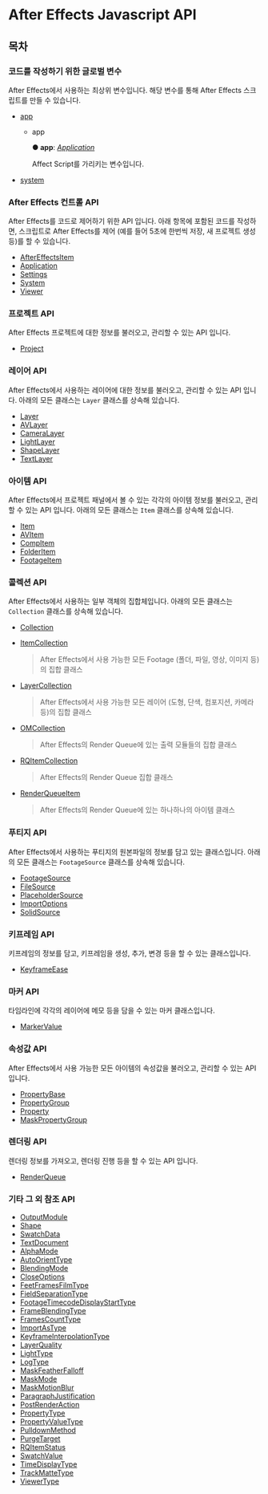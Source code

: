# After Effects Javascript API

## 목차

### 코드를 작성하기 위한 글로벌 변수

After Effects에서 사용하는 최상위 변수입니다. 해당 변수를 통해 After Effects 스크립트를 만들 수 있습니다.

* [app](./#app)
  * app

    **● app**: [_Application_](https://github.com/AffectScript/affectscript-docs/tree/306de14a6253b187416c39813dcd85cd8989dc14/javascript-api/After%20Effects%20컨트롤%20API/application-class.md)

    Affect Script를 가리키는 변수입니다.
* [system](https://github.com/AffectScript/affectscript-docs/tree/306de14a6253b187416c39813dcd85cd8989dc14/javascript-api/After%20Effects%20컨트롤%20API/system-class.md)

### After Effects 컨트롤 API <a id="app"></a>

After Effects를 코드로 제어하기 위한 API 입니다. 아래 항목에 포함된 코드를 작성하면, 스크립트로 After Effects를 제어 \(예를 들어 5초에 한번씩 저장, 새 프로젝트 생성 등\)를 할 수 있습니다.

* [AfterEffectsItem](https://github.com/AffectScript/affectscript-docs/tree/306de14a6253b187416c39813dcd85cd8989dc14/javascript-api/아이템%20API/aftereffectsitem-class.md)
* [Application](https://github.com/AffectScript/affectscript-docs/tree/306de14a6253b187416c39813dcd85cd8989dc14/javascript-api/After%20Effects%20컨트롤%20API/application-class.md)
* [Settings](https://github.com/AffectScript/affectscript-docs/tree/306de14a6253b187416c39813dcd85cd8989dc14/javascript-api/After%20Effects%20컨트롤%20API/settings-class.md)
* [System](https://github.com/AffectScript/affectscript-docs/tree/306de14a6253b187416c39813dcd85cd8989dc14/javascript-api/After%20Effects%20컨트롤%20API/system-class.md)
* [Viewer](https://github.com/AffectScript/affectscript-docs/tree/306de14a6253b187416c39813dcd85cd8989dc14/javascript-api/After%20Effects%20컨트롤%20API/viewer-class.md)

### 프로젝트 API

After Effects 프로젝트에 대한 정보를 불러오고, 관리할 수 있는 API 입니다.

* [Project](https://github.com/AffectScript/affectscript-docs/tree/306de14a6253b187416c39813dcd85cd8989dc14/javascript-api/프로젝트%20API/project-class.md)

### 레이어 API

After Effects에서 사용하는 레이어에 대한 정보를 불러오고, 관리할 수 있는 API 입니다. 아래의 모든 클래스는 `Layer` 클래스를 상속해 있습니다.

* [Layer](https://github.com/AffectScript/affectscript-docs/tree/306de14a6253b187416c39813dcd85cd8989dc14/javascript-api/레이어%20API/layer-class.md)
* [AVLayer](https://github.com/AffectScript/affectscript-docs/tree/306de14a6253b187416c39813dcd85cd8989dc14/javascript-api/레이어%20API/avlayer-class.md)
* [CameraLayer](https://github.com/AffectScript/affectscript-docs/tree/306de14a6253b187416c39813dcd85cd8989dc14/javascript-api/레이어%20API/cameralayer-class.md)
* [LightLayer](https://github.com/AffectScript/affectscript-docs/tree/306de14a6253b187416c39813dcd85cd8989dc14/javascript-api/레이어%20API/lightlayer-class.md)
* [ShapeLayer](https://github.com/AffectScript/affectscript-docs/tree/306de14a6253b187416c39813dcd85cd8989dc14/javascript-api/레이어%20API/shapelayer-class.md)
* [TextLayer](https://github.com/AffectScript/affectscript-docs/tree/306de14a6253b187416c39813dcd85cd8989dc14/javascript-api/레이어%20API/textlayer-class.md)

### 아이템 API

After Effects에서 프로젝트 패널에서 볼 수 있는 각각의 아이템 정보를 불러오고, 관리할 수 있는 API 입니다. 아래의 모든 클래스는 `Item` 클래스를 상속해 있습니다.

* [Item](https://github.com/AffectScript/affectscript-docs/tree/306de14a6253b187416c39813dcd85cd8989dc14/javascript-api/아이템%20API/item-class.md)
* [AVItem](https://github.com/AffectScript/affectscript-docs/tree/306de14a6253b187416c39813dcd85cd8989dc14/javascript-api/아이템%20API/avitem-class.md)
* [CompItem](https://github.com/AffectScript/affectscript-docs/tree/306de14a6253b187416c39813dcd85cd8989dc14/javascript-api/아이템%20API/compitem-class.md)
* [FolderItem](https://github.com/AffectScript/affectscript-docs/tree/306de14a6253b187416c39813dcd85cd8989dc14/javascript-api/아이템%20API/folderitem-class.md)
* [FootageItem](https://github.com/AffectScript/affectscript-docs/tree/306de14a6253b187416c39813dcd85cd8989dc14/javascript-api/아이템%20API/footageitem-class.md)

### 콜렉션 API

After Effects에서 사용하는 일부 객체의 집합체입니다. 아래의 모든 클래스는 `Collection` 클래스를 상속해 있습니다.

* [Collection](https://github.com/AffectScript/affectscript-docs/tree/306de14a6253b187416c39813dcd85cd8989dc14/javascript-api/콜렉션%20API/collection-class.md)
* [ItemCollection](https://github.com/AffectScript/affectscript-docs/tree/306de14a6253b187416c39813dcd85cd8989dc14/javascript-api/콜렉션%20API/itemcollection-class.md)

  > After Effects에서 사용 가능한 모든 Footage \(폴더, 파일, 영상, 이미지 등\)의 집합 클래스

* [LayerCollection](https://github.com/AffectScript/affectscript-docs/tree/306de14a6253b187416c39813dcd85cd8989dc14/javascript-api/콜렉션%20API/layercollection-class.md)

  > After Effects에서 사용 가능한 모든 레이어 \(도형, 단색, 컴포지션, 카메라 등\)의 집합 클래스

* [OMCollection](https://github.com/AffectScript/affectscript-docs/tree/306de14a6253b187416c39813dcd85cd8989dc14/javascript-api/콜렉션%20API/omcollection-class.md)

  > After Effects의 Render Queue에 있는 출력 모듈들의 집합 클래스

* [RQItemCollection](https://github.com/AffectScript/affectscript-docs/tree/306de14a6253b187416c39813dcd85cd8989dc14/javascript-api/콜렉션%20API/rqitemcollection-class.md)

  > After Effects의 Render Queue 집합 클래스

* [RenderQueueItem](https://github.com/AffectScript/affectscript-docs/tree/306de14a6253b187416c39813dcd85cd8989dc14/javascript-api/콜렉션%20API/renderqueueitem-class.md)

  > After Effects의 Render Queue에 있는 하나하나의 아이템 클래스

### 푸티지 API

After Effects에서 사용하는 푸티지의 원본파일의 정보를 담고 있는 클래스입니다. 아래의 모든 클래스는 `FootageSource` 클래스를 상속해 있습니다.

* [FootageSource](https://github.com/AffectScript/affectscript-docs/tree/306de14a6253b187416c39813dcd85cd8989dc14/javascript-api/푸티지%20API/footagesource-class.md)
* [FileSource](https://github.com/AffectScript/affectscript-docs/tree/306de14a6253b187416c39813dcd85cd8989dc14/javascript-api/푸티지%20API/filesource-class.md)
* [PlaceholderSource](https://github.com/AffectScript/affectscript-docs/tree/306de14a6253b187416c39813dcd85cd8989dc14/javascript-api/푸티지%20API/placeholdersource-class.md)
* [ImportOptions](https://github.com/AffectScript/affectscript-docs/tree/306de14a6253b187416c39813dcd85cd8989dc14/javascript-api/푸티지%20API/importoptions-class.md)
* [SolidSource](https://github.com/AffectScript/affectscript-docs/tree/306de14a6253b187416c39813dcd85cd8989dc14/javascript-api/푸티지%20API/solidsource-class.md)

### 키프레임 API

키프레임의 정보를 담고, 키프레임을 생성, 추가, 변경 등을 할 수 있는 클래스입니다.

* [KeyframeEase](https://github.com/AffectScript/affectscript-docs/tree/306de14a6253b187416c39813dcd85cd8989dc14/javascript-api/키프레임%20API/keyframeease-class.md)

### 마커 API

타임라인에 각각의 레이어에 메모 등을 담을 수 있는 마커 클래스입니다.

* [MarkerValue](https://github.com/AffectScript/affectscript-docs/tree/306de14a6253b187416c39813dcd85cd8989dc14/javascript-api/마커%20API/markervalue-class.md)

### 속성값 API

After Effects에서 사용 가능한 모든 아이템의 속성값을 불러오고, 관리할 수 있는 API 입니다.

* [PropertyBase](https://github.com/AffectScript/affectscript-docs/tree/306de14a6253b187416c39813dcd85cd8989dc14/javascript-api/속성값%20API/propertybase-class.md)
* [PropertyGroup](https://github.com/AffectScript/affectscript-docs/tree/306de14a6253b187416c39813dcd85cd8989dc14/javascript-api/속성값%20API/propertygroup-class.md)
* [Property](https://github.com/AffectScript/affectscript-docs/tree/306de14a6253b187416c39813dcd85cd8989dc14/javascript-api/속성값%20API/property-class.md)
* [MaskPropertyGroup](https://github.com/AffectScript/affectscript-docs/tree/306de14a6253b187416c39813dcd85cd8989dc14/javascript-api/속성값%20API/maskpropertygroup-class.md)

### 렌더링 API

렌더링 정보를 가져오고, 렌더링 진행 등을 할 수 있는 API 입니다.

* [RenderQueue](https://github.com/AffectScript/affectscript-docs/tree/306de14a6253b187416c39813dcd85cd8989dc14/javascript-api/렌더링%20API/renderqueue-class.md)

### 기타 그 외 참조 API

* [OutputModule](https://github.com/AffectScript/affectscript-docs/tree/306de14a6253b187416c39813dcd85cd8989dc14/javascript-api/기타%20그%20외%20참조%20API/Class/outputmodule-class.md)
* [Shape](https://github.com/AffectScript/affectscript-docs/tree/306de14a6253b187416c39813dcd85cd8989dc14/javascript-api/기타%20그%20외%20참조%20API/Class/shape-class.md)
* [SwatchData](https://github.com/AffectScript/affectscript-docs/tree/306de14a6253b187416c39813dcd85cd8989dc14/javascript-api/기타%20그%20외%20참조%20API/Class/swatchdata-class.md)
* [TextDocument](https://github.com/AffectScript/affectscript-docs/tree/306de14a6253b187416c39813dcd85cd8989dc14/javascript-api/기타%20그%20외%20참조%20API/Class/textdocument-class.md)
* [AlphaMode](https://github.com/AffectScript/affectscript-docs/tree/306de14a6253b187416c39813dcd85cd8989dc14/javascript-api/기타%20그%20외%20참조%20API/Enum/_affectscript_.affectscriptapi.alphamode.md)
* [AutoOrientType](https://github.com/AffectScript/affectscript-docs/tree/306de14a6253b187416c39813dcd85cd8989dc14/javascript-api/기타%20그%20외%20참조%20API/Enum/_affectscript_.affectscriptapi.autoorienttype.md)
* [BlendingMode](https://github.com/AffectScript/affectscript-docs/tree/306de14a6253b187416c39813dcd85cd8989dc14/javascript-api/기타%20그%20외%20참조%20API/Enum/_affectscript_.affectscriptapi.blendingmode.md)
* [CloseOptions](https://github.com/AffectScript/affectscript-docs/tree/306de14a6253b187416c39813dcd85cd8989dc14/javascript-api/기타%20그%20외%20참조%20API/Enum/_affectscript_.affectscriptapi.closeoptions.md)
* [FeetFramesFilmType](https://github.com/AffectScript/affectscript-docs/tree/306de14a6253b187416c39813dcd85cd8989dc14/javascript-api/기타%20그%20외%20참조%20API/Enum/_affectscript_.affectscriptapi.feetframesfilmtype.md)
* [FieldSeparationType](https://github.com/AffectScript/affectscript-docs/tree/306de14a6253b187416c39813dcd85cd8989dc14/javascript-api/기타%20그%20외%20참조%20API/Enum/_affectscript_.affectscriptapi.fieldseparationtype.md)
* [FootageTimecodeDisplayStartType](https://github.com/AffectScript/affectscript-docs/tree/306de14a6253b187416c39813dcd85cd8989dc14/javascript-api/기타%20그%20외%20참조%20API/Enum/_affectscript_.affectscriptapi.footagetimecodedisplaystarttype.md)
* [FrameBlendingType](https://github.com/AffectScript/affectscript-docs/tree/306de14a6253b187416c39813dcd85cd8989dc14/javascript-api/기타%20그%20외%20참조%20API/Enum/_affectscript_.affectscriptapi.frameblendingtype.md)
* [FramesCountType](https://github.com/AffectScript/affectscript-docs/tree/306de14a6253b187416c39813dcd85cd8989dc14/javascript-api/기타%20그%20외%20참조%20API/Enum/_affectscript_.affectscriptapi.framescounttype.md)
* [ImportAsType](https://github.com/AffectScript/affectscript-docs/tree/306de14a6253b187416c39813dcd85cd8989dc14/javascript-api/기타%20그%20외%20참조%20API/Enum/_affectscript_.affectscriptapi.importastype.md)
* [KeyframeInterpolationType](https://github.com/AffectScript/affectscript-docs/tree/306de14a6253b187416c39813dcd85cd8989dc14/javascript-api/기타%20그%20외%20참조%20API/Enum/_affectscript_.affectscriptapi.keyframeinterpolationtype.md)
* [LayerQuality](https://github.com/AffectScript/affectscript-docs/tree/306de14a6253b187416c39813dcd85cd8989dc14/javascript-api/기타%20그%20외%20참조%20API/Enum/_affectscript_.affectscriptapi.layerquality.md)
* [LightType](https://github.com/AffectScript/affectscript-docs/tree/306de14a6253b187416c39813dcd85cd8989dc14/javascript-api/기타%20그%20외%20참조%20API/Enum/_affectscript_.affectscriptapi.lighttype.md)
* [LogType](https://github.com/AffectScript/affectscript-docs/tree/306de14a6253b187416c39813dcd85cd8989dc14/javascript-api/기타%20그%20외%20참조%20API/Enum/_affectscript_.affectscriptapi.logtype.md)
* [MaskFeatherFalloff](https://github.com/AffectScript/affectscript-docs/tree/306de14a6253b187416c39813dcd85cd8989dc14/javascript-api/기타%20그%20외%20참조%20API/Enum/_affectscript_.affectscriptapi.maskfeatherfalloff.md)
* [MaskMode](https://github.com/AffectScript/affectscript-docs/tree/306de14a6253b187416c39813dcd85cd8989dc14/javascript-api/기타%20그%20외%20참조%20API/Enum/_affectscript_.affectscriptapi.maskmode.md)
* [MaskMotionBlur](https://github.com/AffectScript/affectscript-docs/tree/306de14a6253b187416c39813dcd85cd8989dc14/javascript-api/기타%20그%20외%20참조%20API/Enum/_affectscript_.affectscriptapi.maskmotionblur.md)
* [ParagraphJustification](https://github.com/AffectScript/affectscript-docs/tree/306de14a6253b187416c39813dcd85cd8989dc14/javascript-api/기타%20그%20외%20참조%20API/Enum/_affectscript_.affectscriptapi.paragraphjustification.md)
* [PostRenderAction](https://github.com/AffectScript/affectscript-docs/tree/306de14a6253b187416c39813dcd85cd8989dc14/javascript-api/기타%20그%20외%20참조%20API/Enum/_affectscript_.affectscriptapi.postrenderaction.md)
* [PropertyType](https://github.com/AffectScript/affectscript-docs/tree/306de14a6253b187416c39813dcd85cd8989dc14/javascript-api/기타%20그%20외%20참조%20API/Enum/_affectscript_.affectscriptapi.propertytype.md)
* [PropertyValueType](https://github.com/AffectScript/affectscript-docs/tree/306de14a6253b187416c39813dcd85cd8989dc14/javascript-api/기타%20그%20외%20참조%20API/Enum/_affectscript_.affectscriptapi.propertyvaluetype.md)
* [PulldownMethod](https://github.com/AffectScript/affectscript-docs/tree/306de14a6253b187416c39813dcd85cd8989dc14/javascript-api/기타%20그%20외%20참조%20API/Enum/_affectscript_.affectscriptapi.pulldownmethod.md)
* [PurgeTarget](https://github.com/AffectScript/affectscript-docs/tree/306de14a6253b187416c39813dcd85cd8989dc14/javascript-api/기타%20그%20외%20참조%20API/Enum/_affectscript_.affectscriptapi.purgetarget.md)
* [RQItemStatus](https://github.com/AffectScript/affectscript-docs/tree/306de14a6253b187416c39813dcd85cd8989dc14/javascript-api/기타%20그%20외%20참조%20API/Enum/_affectscript_.affectscriptapi.rqitemstatus.md)
* [SwatchValue](https://github.com/AffectScript/affectscript-docs/tree/306de14a6253b187416c39813dcd85cd8989dc14/javascript-api/기타%20그%20외%20참조%20API/Enum/_affectscript_.affectscriptapi.swatchvalue.md)
* [TimeDisplayType](https://github.com/AffectScript/affectscript-docs/tree/306de14a6253b187416c39813dcd85cd8989dc14/javascript-api/기타%20그%20외%20참조%20API/Enum/_affectscript_.affectscriptapi.timedisplaytype.md)
* [TrackMatteType](https://github.com/AffectScript/affectscript-docs/tree/306de14a6253b187416c39813dcd85cd8989dc14/javascript-api/기타%20그%20외%20참조%20API/Enum/_affectscript_.affectscriptapi.trackmattetype.md)
* [ViewerType](https://github.com/AffectScript/affectscript-docs/tree/306de14a6253b187416c39813dcd85cd8989dc14/javascript-api/기타%20그%20외%20참조%20API/Enum/_affectscript_.affectscriptapi.viewertype.md)

